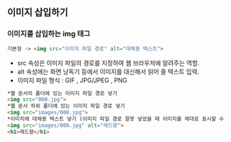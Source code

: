 ## 이미지 삽입하기  
### 이미지를 삽입하는 img 태그  
``` html  
기본형 -> <img src="이미지 파일 경로" alt="대체용 텍스트">
```  
* src 속성은 이미지 파일의 경로를 지정하여 웹 브라우저에 알려주는 역할.
* alt 속성에는 화면 낭독기 등에서 이미지를 대신해서 읽어 줄 텍스트 입력.  
* 이미지 파일 형식 : GIF , JPG/JPEG , PNG  

``` html 
*웹 문서의 폴더에 있는 이미지 파일 경로 넣기
<img src="000.jpg">
*웹 문서 하위 폴더에 있는 이미지 파일 경로 넣기
<img src="images/000.jpg">
*이미지에 대체용 텍스트 넣기 (이미지 파일 경로 잘못 넣었을 때 이미지를 제대로 표시할 수 없는 경우 대체용 텍스트가 나타남)
<img src="images/000.jpg" alt="레드향">
<h1>레드향</h1>
```  


